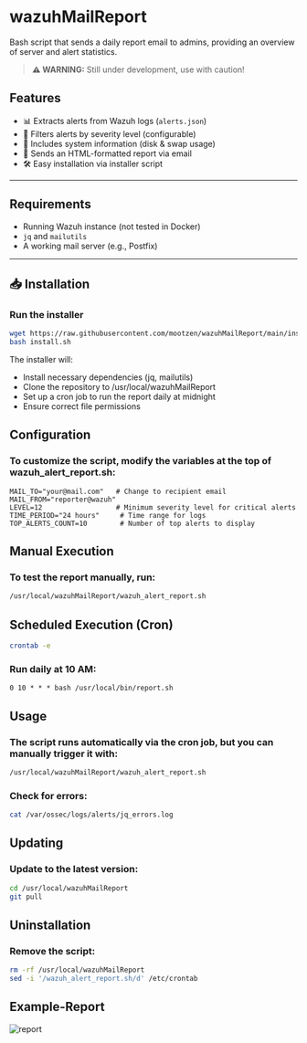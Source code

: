 # wazuhMailReport
Bash script that sends a daily report email to admins, providing an overview of server and alert statistics.

> **⚠️ WARNING:** Still under development, use with caution!

## Features
- 📊 Extracts alerts from Wazuh logs (`alerts.json`)
- 🚨 Filters alerts by severity level (configurable)
- 💾 Includes system information (disk & swap usage)
- 📩 Sends an HTML-formatted report via email
- 🛠️ Easy installation via installer script

---

## Requirements
- Running Wazuh instance (not tested in Docker)
- `jq` and `mailutils`
- A working mail server (e.g., Postfix)

---

## 📥 Installation
### **Run the installer**
```bash
wget https://raw.githubusercontent.com/mootzen/wazuhMailReport/main/install.sh
bash install.sh
```
The installer will:

- Install necessary dependencies (jq, mailutils)
- Clone the repository to /usr/local/wazuhMailReport
- Set up a cron job to run the report daily at midnight
- Ensure correct file permissions

## Configuration

### To customize the script, modify the variables at the top of wazuh_alert_report.sh:
```
MAIL_TO="your@mail.com"   # Change to recipient email
MAIL_FROM="reporter@wazuh"
LEVEL=12                  # Minimum severity level for critical alerts
TIME_PERIOD="24 hours"     # Time range for logs
TOP_ALERTS_COUNT=10        # Number of top alerts to display
```

## Manual Execution

### To test the report manually, run:

```bash
/usr/local/wazuhMailReport/wazuh_alert_report.sh
```

## Scheduled Execution (Cron)
```bash
crontab -e
```
### Run daily at 10 AM:
```
0 10 * * * bash /usr/local/bin/report.sh
```

## Usage

### The script runs automatically via the cron job, but you can manually trigger it with:

```bash
/usr/local/wazuhMailReport/wazuh_alert_report.sh
```
### Check for errors:

```bash
cat /var/ossec/logs/alerts/jq_errors.log
```

## Updating

### Update to the latest version:

```bash
cd /usr/local/wazuhMailReport
git pull
```

## Uninstallation

### Remove the script:
``` bash
rm -rf /usr/local/wazuhMailReport
sed -i '/wazuh_alert_report.sh/d' /etc/crontab
```

## Example-Report
![report](https://github.com/user-attachments/assets/0bf8bb90-70d8-4445-b189-508042c3323d)
